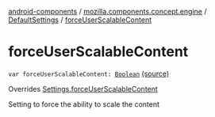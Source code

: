 [android-components](../../index.md) / [mozilla.components.concept.engine](../index.md) / [DefaultSettings](index.md) / [forceUserScalableContent](./force-user-scalable-content.md)

# forceUserScalableContent

`var forceUserScalableContent: `[`Boolean`](https://kotlinlang.org/api/latest/jvm/stdlib/kotlin/-boolean/index.html) [(source)](https://github.com/mozilla-mobile/android-components/blob/master/components/concept/engine/src/main/java/mozilla/components/concept/engine/Settings.kt#L210)

Overrides [Settings.forceUserScalableContent](../-settings/force-user-scalable-content.md)

Setting to force the ability to scale the content


